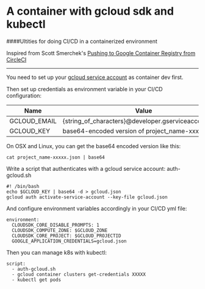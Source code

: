 # A container with gcloud sdk and kubectl
####Ultities for doing CI/CD in a containerized environment

Inspired from Scott Smerchek's [Pushing to Google Container Registry from CircleCI](http://scottsmerchek.com/2015/07/24/pushing-to-google-container-registry-from-circleci/)

---

You need to set up your [gcloud service account](https://developers.google.com/identity/protocols/OAuth2ServiceAccount#creatinganaccount) as container dev first.

Then set up credentials as environment variable in your CI/CD configuration:

| Name          | Value       |
| ------------- |-------------|
| GCLOUD_EMAIL  | {string_of_characters}@developer.gserviceaccount.com |
| GCLOUD_KEY    | base64-encoded version of project_name-xxxxx.json|
On OSX and Linux, you can get the base64 encoded version like this:
```shell
cat project_name-xxxxx.json | base64
```

Write a script that authenticates with a gcloud service account:
auth-gcloud.sh
```shell
#! /bin/bash
echo $GCLOUD_KEY | base64 -d > gcloud.json
gcloud auth activate-service-account --key-file gcloud.json
```

And configure environment variables accordingly in your CI/CD yml file:
```shell
environment:
  CLOUDSDK_CORE_DISABLE_PROMPTS: 1
  CLOUDSDK_COMPUTE_ZONE: $GCLOUD_ZONE
  CLOUDSDK_CORE_PROJECT: $GCLOUD_PROJECTID
  GOOGLE_APPLICATION_CREDENTIALS=gcloud.json
```

Then you can manage k8s with kubectl:
```shell
script:
  - auth-gcloud.sh
  - gcloud container clusters get-credentials XXXXX
  - kubectl get pods
```
